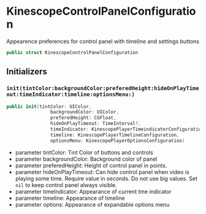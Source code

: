 # KinescopeControlPanelConfiguration

Appearence preferences for control panel with timeline and settings buttons

``` swift
public struct KinescopeControlPanelConfiguration 
```

## Initializers

### `init(tintColor:backgroundColor:preferedHeight:hideOnPlayTimeout:timeIndicator:timeline:optionsMenu:)`

``` swift
public init(tintColor: UIColor,
                backgroundColor: UIColor,
                preferedHeight: CGFloat,
                hideOnPlayTimeout: TimeInterval?,
                timeIndicator: KinescopePlayerTimeindicatorConfiguration,
                timeline: KinescopePlayerTimelineConfiguration,
                optionsMenu: KinescopePlayerOptionsConfiguration) 
```

  - parameter tintColor: Tint Color of buttons and controls
  - parameter backgroundColor: Background color of panel
  - parameter preferedHeight: Height of control panel in points.
  - parameter hideOnPlayTimeout: Can hide control panel when video is playing some time.
    Require value in seconds. Do not use big values.
    Set `nil` to keep control panel always visible.
  - parameter timeIndicator: Appearance of current tme indicator
  - parameter timeline: Appearance of timeline
  - parameter options: Appearance of expandable options menu
